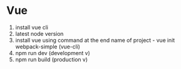 # Vue

1. install vue cli
2. latest node version
3. install vue using command at the end name of project - vue init webpack-simple (vue-cli) 
4. npm run dev (development v)
5. npm run build (production v)

